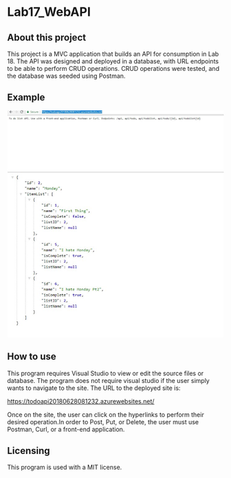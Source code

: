# Lab17_WebAPI

## About this project
This project is a MVC application that builds an API for consumption in Lab 18. The API was designed and deployed in a database, with URL endpoints to be able to perform CRUD operations. CRUD operations were tested, and the database was seeded using Postman.

## Example
![Site screenshot](Screenshot1.jpg)
![Site screenshot 2](Screenshot2.jpg)


## How to use
This program requires Visual Studio to view or edit the source files or database. The program does not require visual studio if the user simply wants to navigate to the site. The URL to the deployed site is:

https://todoapi20180628081232.azurewebsites.net/

Once on the site, the user can click on the hyperlinks to perform their desired operation.In order to Post, Put, or Delete, the user must use Postman, Curl, or a front-end application.


## Licensing
This program is used with a MIT license.
